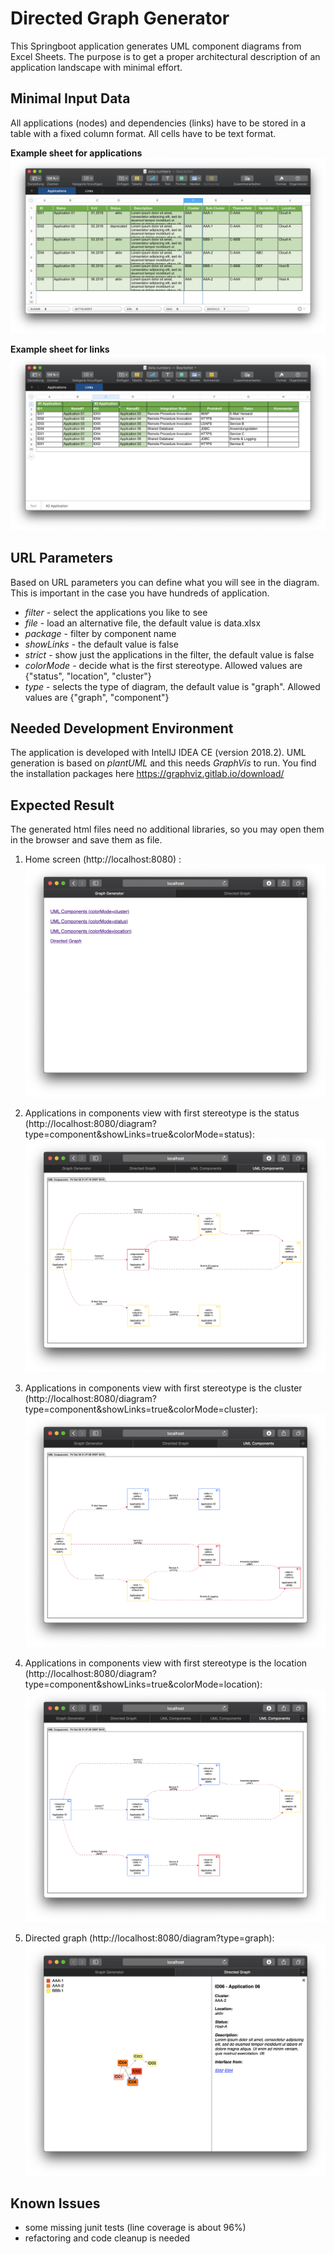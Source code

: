 # Directed Graph Generator

This Springboot application generates UML component diagrams from Excel Sheets. The purpose is to get a proper architectural description of an application landscape with minimal effort.

Minimal Input Data
------------------

All applications (nodes) and dependencies (links) have to be stored in a table with a fixed column format. All cells have to be text format.

**Example sheet for applications**
![alt text](https://github.com/MarkusSprunck/directed_graph_generator/blob/master/images/table-apps.png)

**Example sheet for links**
![alt text](https://github.com/MarkusSprunck/directed_graph_generator/blob/master/images/table-links.png)


URL Parameters
--------------

Based on URL parameters you can define what you will see in the diagram. This is important in the case you have hundreds of application.

- *filter* - select the applications you like to see
- *file* - load an alternative file, the default value is data.xlsx
- *package* - filter by component name
- *showLinks* - the default value is false
- *strict*  - show just the applications in the filter, the default value is false
- *colorMode* - decide what is the first stereotype. Allowed values are {"status", "location", "cluster"}
- *type* - selects the type of diagram, the default value is "graph". Allowed values are {"graph", "component"}


Needed Development Environment
------------------------------

The application is developed with IntellJ IDEA CE (version 2018.2). UML generation is based on _plantUML_ and this needs _GraphVis_ to run. You find the installation packages here https://graphviz.gitlab.io/download/

Expected Result
---------------

The generated html files need no additional libraries, so you may open them in the browser and save them as file.

1) Home screen (http://localhost:8080) :
![alt text](https://github.com/MarkusSprunck/directed_graph_generator/blob/master/images/home.png)

2) Applications in components view with first stereotype is the status
(http://localhost:8080/diagram?type=component&showLinks=true&colorMode=status):
![alt text](https://github.com/MarkusSprunck/directed_graph_generator/blob/master/images/status.png)

3) Applications in components view with first stereotype is the cluster
(http://localhost:8080/diagram?type=component&showLinks=true&colorMode=cluster):
![alt text](https://github.com/MarkusSprunck/directed_graph_generator/blob/master/images/cluster.png)

4) Applications in components view with first stereotype is the location
(http://localhost:8080/diagram?type=component&showLinks=true&colorMode=location):
![alt text](https://github.com/MarkusSprunck/directed_graph_generator/blob/master/images/location.png)

5) Directed graph
(http://localhost:8080/diagram?type=graph):
![alt text](https://github.com/MarkusSprunck/directed_graph_generator/blob/master/images/directed-graph.png)

Known Issues
------------

- some missing junit tests (line coverage is about 96%)
- refactoring and code cleanup is needed






